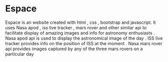 # Espace
Espace is an website created with html , css , bootstrap and javascript.
It uses Nasa apod , iss live tracker , mars rover and other similar api to facilitate display of amazing images and info for astronomy enthusiasts . Nasa apod api is used to display the astronomical image of the day . ISS live tracker provides info on the position of ISS at the moment . Nasa mars rover api provides images captured by any of the three mars rovers on a particular day
